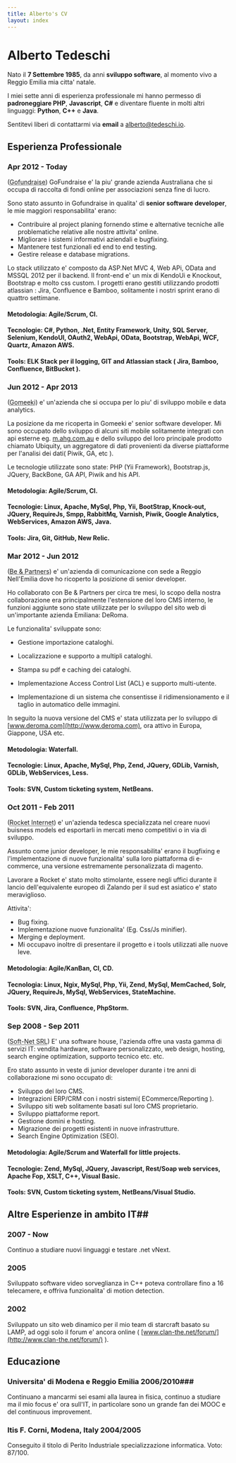 ```yaml
---
title: Alberto's CV
layout: index
---
```

# Alberto Tedeschi #
Nato il **7 Settembre 1985**, da anni **sviluppo software**, al momento vivo a Reggio Emilia mia citta' natale.

I miei sette anni di esperienza professionale mi hanno permesso di **padroneggiare PHP**, **Javascript**, **C#** e diventare fluente in molti altri linguaggi: **Python**, **C++** e **Java**.

Sentitevi liberi di contattarmi via **email** a [alberto@tedeschi.io](mailto:alberto@tedeschi.io).

## Esperienza Professionale ##

### Apr 2012 - Today ###
(<abbr title="Gofundraise, Sydney, Australia">Gofundraise</abbr>) 
GoFundraise e' la piu' grande azienda Australiana che si occupa di raccolta di fondi online per associazioni senza fine di lucro.

Sono stato assunto in Gofundraise in qualita' di **senior software developer**, le mie maggiori responsabilita' erano:

* Contribuire al project planing fornendo stime e alternative tecniche alle problematiche relative alle nostre attivita' online.
* Migliorare i sistemi informativi aziendali e bugfixing.
* Mantenere test funzionali ed end to end testing.
* Gestire release e database migrations.

Lo stack utilizzato e' composto da ASP.Net MVC 4, Web APi, OData and MSSQL 2012 per il backend. Il front-end e' un mix di KendoUi e Knockout, Bootstrap e molto css custom. 
I progetti erano gestiti utilizzando prodotti atlassian : Jira, Confluence e Bamboo, solitamente i nostri sprint erano di quattro settimane.

#### Metodologia: Agile/Scrum, CI.

#### Tecnologie: C#, Python, .Net, Entity Framework, Unity, SQL Server, Selenium, KendoUI, OAuth2, WebApi, OData, Bootstrap, WebApi, WCF, Quartz, Amazon AWS.

#### Tools: ELK Stack per il logging, GIT and Atlassian stack ( Jira, Bamboo, Confluence, BitBucket ).


### Jun 2012 - Apr 2013 ###
(<abbr title="Gomeeki, Sydney, Australia">Gomeeki</abbr>) e' un'azienda che si occupa per lo piu' di sviluppo mobile e data analytics.

La posizione da me ricoperta in Gomeeki e' senior software developer.
Mi sono occupato dello sviluppo di alcuni siti mobile solitamente integrati con api esterne eg. [m.ahg.com.au](http://m.ahg.com.au) e dello sviluppo del loro principale prodotto chiamato Ubiquity, un aggregatore di dati provenienti da diverse piattaforme per l'analisi dei dati( Piwik, GA, etc ). 

Le tecnologie utilizzate sono state: PHP (Yii Framework), Bootstrap.js, JQuery, BackBone, GA API, Piwik and his API. 

#### Metodologia: Agile/Scrum, CI.

#### Tecnologie: Linux, Apache, MySql, Php, Yii, BootStrap, Knock-out, JQuery, RequireJs, Smpp, RabbitMq, Varnish, Piwik, Google Analytics, WebServices, Amazon AWS, Java.

#### Tools: Jira, Git, GitHub, New Relic.


### Mar 2012 - Jun 2012  ###
(<abbr title="Be &amp; Partners, Reggio Emilia, Italy">Be &amp; Partners</abbr>) 
 e' un'azienda di comunicazione con sede a Reggio Nell'Emilia dove ho ricoperto la posizione di senior developer.

Ho collaborato con Be &amp; Partners per circa tre mesi, lo scopo della nostra collaborazione era principalmente l'estensione del loro CMS interno, le funzioni aggiunte sono state utilizzate per lo sviluppo del sito web di un'importante azienda Emiliana: DeRoma.

Le funzionalita' sviluppate sono:

* Gestione importazione cataloghi. 

* Localizzazione e supporto a multipli cataloghi. 

* Stampa su pdf e caching dei cataloghi. 

* Implementazione Access Control List (ACL) e supporto multi-utente.

* Implementazione di un sistema che consentisse il ridimensionamento e il taglio in automatico delle immagini.

In seguito la nuova versione del CMS e' stata utilizzata per lo sviluppo di [www.deroma.com](http://www.deroma.com), ora attivo in Europa, Giappone, USA etc.

#### Metodologia: Waterfall.

#### Tecnologie: Linux, Apache, MySql, Php, Zend, JQuery, GDLib, Varnish, GDLib, WebServices, Less.

#### Tools: SVN, Custom ticketing system, NetBeans.


### Oct 2011 - Feb 2011 ###
(<abbr title="Rocket Internet Gmbh, Sydney, Australia">Rocket Internet</abbr>) e' un'azienda tedesca specializzata nel creare nuovi buisness models ed esportarli in mercati meno competitivi o in via di sviluppo.

Assunto come junior developer, le mie responsabilita' erano il bugfixing e l'implementazione di nuove funzionalita' sulla loro piattaforma di e-commerce, una versione estremamente personalizzata di magento.

Lavorare a Rocket e' stato molto stimolante, essere negli uffici durante il lancio dell'equivalente europeo di Zalando per il sud est asiatico e' stato meraviglioso.

Attivita': 

* Bug fixing.
* Implementazione nuove funzionalita' (Eg. Css/Js minifier). 
* Merging e deployment.
* Mi occupavo inoltre di presentare il progetto e i tools utilizzati alle nuove leve.

#### Metodologia: Agile/KanBan, CI, CD.

#### Tecnologia: Linux, Ngix, MySql, Php, Yii, Zend, MySql, MemCached, Solr, JQuery, RequireJs, MySql, WebServices, StateMachine.

#### Tools: SVN, Jira, Confluence, PhpStorm.


### Sep 2008 - Sep 2011 ###
(<abbr title="Soft-Net SRL, Sassuolo, Italy">Soft-Net SRL</abbr>) 
E' una software house, l'azienda offre una vasta gamma di servizi IT: vendita hardware, software personalizzato, web design, hosting, search engine optimization, supporto tecnico etc. etc.

Ero stato assunto in veste di junior developer durante i tre anni di collaborazione mi sono occupato di:

* Sviluppo del loro CMS.
* Integrazioni ERP/CRM con i nostri sistemi( ECommerce/Reporting ).
* Sviluppo siti web solitamente basati sul loro CMS proprietario.
* Sviluppo piattaforme report.
* Gestione domini e hosting.
* Migrazione dei progetti esistenti in nuove infrastrutture.
* Search Engine Optimization (SEO).

#### Metodologia: Agile/Scrum and Waterfall for little projects.

#### Tecnologie: Zend, MySql, JQuery, Javascript, Rest/Soap web services, Apache Fop, XSLT, C++, Visual Basic.

#### Tools: SVN, Custom ticketing system, NetBeans/Visual Studio.

## Altre Esperienze in ambito IT##

### 2007 - Now ###
Continuo a studiare nuovi linguaggi e testare .net vNext.


### 2005 ###
Sviluppato software video sorveglianza in C++ poteva controllare fino a 16 telecamere, e offriva funzionalita' di motion detection.

### 2002 ###
Sviluppato un sito web dinamico per il mio team di starcraft basato su LAMP, ad oggi solo il forum e' ancora online ( [www.clan-the.net/forum/](http://www.clan-the.net/forum/) ).

## Educazione ##

### Universita' di Modena e Reggio Emilia 2006/2010###

Continuano a mancarmi sei esami alla laurea in fisica, continuo a studiare ma il mio focus e' ora sull'IT, in particolare sono un grande fan dei MOOC e del continuous improvement.

### Itis F. Corni, Modena, Italy 2004/2005 

Conseguito il titolo di Perito Industriale specializzazione informatica. Voto: 87/100.

